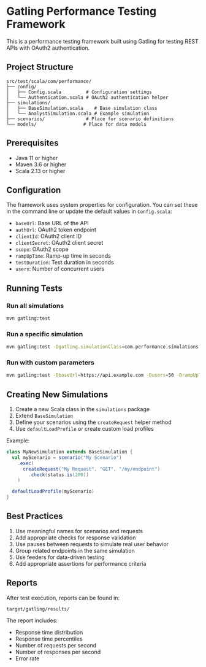 # Gatling Performance Testing Framework

This is a performance testing framework built using Gatling for testing REST APIs with OAuth2 authentication.

## Project Structure

```
src/test/scala/com/performance/
├── config/
│   ├── Config.scala         # Configuration settings
│   └── Authentication.scala # OAuth2 authentication helper
├── simulations/
│   ├── BaseSimulation.scala    # Base simulation class
│   └── AnalystSimulation.scala # Example simulation
├── scenarios/               # Place for scenario definitions
└── models/                 # Place for data models
```

## Prerequisites

- Java 11 or higher
- Maven 3.6 or higher
- Scala 2.13 or higher

## Configuration

The framework uses system properties for configuration. You can set these in the command line or update the default values in `Config.scala`:

- `baseUrl`: Base URL of the API
- `authUrl`: OAuth2 token endpoint
- `clientId`: OAuth2 client ID
- `clientSecret`: OAuth2 client secret
- `scope`: OAuth2 scope
- `rampUpTime`: Ramp-up time in seconds
- `testDuration`: Test duration in seconds
- `users`: Number of concurrent users

## Running Tests

### Run all simulations
```bash
mvn gatling:test
```

### Run a specific simulation
```bash
mvn gatling:test -Dgatling.simulationClass=com.performance.simulations.AnalystSimulation
```

### Run with custom parameters
```bash
mvn gatling:test -DbaseUrl=https://api.example.com -Dusers=50 -DrampUpTime=30 -DtestDuration=300
```

## Creating New Simulations

1. Create a new Scala class in the `simulations` package
2. Extend `BaseSimulation`
3. Define your scenarios using the `createRequest` helper method
4. Use `defaultLoadProfile` or create custom load profiles

Example:
```scala
class MyNewSimulation extends BaseSimulation {
  val myScenario = scenario("My Scenario")
    .exec(
      createRequest("My Request", "GET", "/my/endpoint")
        .check(status.is(200))
    )

  defaultLoadProfile(myScenario)
}
```

## Best Practices

1. Use meaningful names for scenarios and requests
2. Add appropriate checks for response validation
3. Use pauses between requests to simulate real user behavior
4. Group related endpoints in the same simulation
5. Use feeders for data-driven testing
6. Add appropriate assertions for performance criteria

## Reports

After test execution, reports can be found in:
```
target/gatling/results/
```

The report includes:
- Response time distribution
- Response time percentiles
- Number of requests per second
- Number of responses per second
- Error rate 